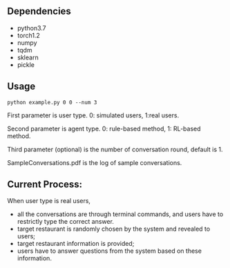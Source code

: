 ## Dependencies

- python3.7
- torch1.2
- numpy
- tqdm
- sklearn
- pickle


## Usage

```
python example.py 0 0 --num 3
```
First parameter is user type. 0: simulated users, 1:real users.

Second parameter is agent type. 0: rule-based method, 1: RL-based method.

Third parameter (optional) is the number of conversation round, default is 1. 

SampleConversations.pdf is the log of sample conversations. 

## Current Process: 
When user type is real users,
- all the conversations are through terminal commands, and users have to restrictly type the correct answer.
- target restaurant is randomly chosen by the system and revealed to users; 
- target restaurant information is provided; 
- users have to answer questions from the system based on these information.



